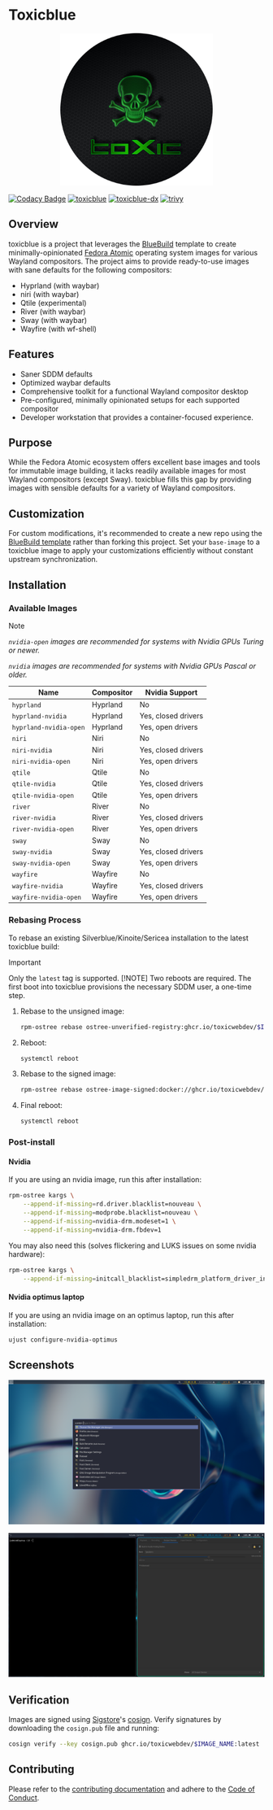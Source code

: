 # Toxicblue

<p align="center">
  <img src="assets/toxic.png" href="[https://github.com/toxicwebdev/toxicblue](https://github.com/toxicwebdev/toxicblue)" width=300/>
</p>

[![Codacy Badge](https://app.codacy.com/project/badge/Grade/2503a44c1105456483517f793af75ee7)](https://app.codacy.com/gh/toxicwebdev/toxicblue/dashboard?utm_source=gh&utm_medium=referral&utm_content=&utm_campaign=Badge_grade)
[![toxicblue](https://github.com/toxicwebdev/toxicblue/actions/workflows/build.yml/badge.svg)](https://github.com/toxicwebdev/toxicblue/actions/workflows/build.yml)
[![toxicblue-dx](https://github.com/toxicwebdev/toxicblue/actions/workflows/build-dx.yml/badge.svg)](https://github.com/toxicwebdev/toxicblue/actions/workflows/build-dx.yml)
[![trivy](https://github.com/toxicwebdev/toxicblue/actions/workflows/trivy.yml/badge.svg)](https://github.com/toxicwebdev/toxicblue/actions/workflows/trivy.yml)

## Overview

toxicblue is a project that leverages the [BlueBuild](https://blue-build.org/) template to create minimally-opinionated [Fedora Atomic](https://fedoraproject.org/atomic-desktops/) operating system images for various Wayland compositors. The project aims to provide ready-to-use images with sane defaults for the following compositors:

- Hyprland (with waybar)
- niri (with waybar)
- Qtile (experimental)
- River (with waybar)
- Sway (with waybar)
- Wayfire (with wf-shell)

## Features

- Saner SDDM defaults
- Optimized waybar defaults
- Comprehensive toolkit for a functional Wayland compositor desktop
- Pre-configured, minimally opinionated setups for each supported compositor
- Developer workstation that provides a container-focused experience.

## Purpose

While the Fedora Atomic ecosystem offers excellent base images and tools for immutable image building, it lacks readily available images for most Wayland compositors (except Sway). toxicblue fills this gap by providing images with sensible defaults for a variety of Wayland compositors.

## Customization

For custom modifications, it's recommended to create a new repo using the [BlueBuild template](https://github.com/blue-build/template) rather than forking this project. Set your `base-image` to a toxicblue image to apply your customizations efficiently without constant upstream synchronization.

## Installation

### Available Images

> [!NOTE]
> *`nvidia-open` images are recommended for systems with Nvidia GPUs Turing or newer.*
>
> *`nvidia` images are recommended for systems with Nvidia GPUs Pascal or older.*

| Name                      | Compositor | Nvidia Support      |
|---------------------------|------------|---------------------|
| `hyprland`                | Hyprland   | No                  |
| `hyprland-nvidia`         | Hyprland   | Yes, closed drivers |
| `hyprland-nvidia-open`    | Hyprland   | Yes, open drivers   |
| `niri`                    | Niri       | No                  |
| `niri-nvidia`             | Niri       | Yes, closed drivers |
| `niri-nvidia-open`        | Niri       | Yes, open drivers   |
| `qtile`                   | Qtile      | No                  |
| `qtile-nvidia`            | Qtile      | Yes, closed drivers |
| `qtile-nvidia-open`       | Qtile      | Yes, open drivers   |
| `river`                   | River      | No                  |
| `river-nvidia`            | River      | Yes, closed drivers |
| `river-nvidia-open`       | River      | Yes, open drivers   |
| `sway`                    | Sway       | No                  |
| `sway-nvidia`             | Sway       | Yes, closed drivers |
| `sway-nvidia-open`        | Sway       | Yes, open drivers   |
| `wayfire`                 | Wayfire    | No                  |
| `wayfire-nvidia`          | Wayfire    | Yes, closed drivers |
| `wayfire-nvidia-open`     | Wayfire    | Yes, open drivers   |

### Rebasing Process

To rebase an existing Silverblue/Kinoite/Sericea installation to the latest toxicblue build:

> [!IMPORTANT]
> Only the `latest` tag is supported.
> [!NOTE]
> Two reboots are required. The first boot into toxicblue provisions the necessary SDDM user, a one-time step.

1. Rebase to the unsigned image:

    ```bash
    rpm-ostree rebase ostree-unverified-registry:ghcr.io/toxicwebdev/$IMAGE_NAME:latest
    ```

2. Reboot:

    ```bash
    systemctl reboot
    ```

3. Rebase to the signed image:

    ```bash
    rpm-ostree rebase ostree-image-signed:docker://ghcr.io/toxicwebdev/$IMAGE_NAME:latest
    ```

4. Final reboot:

    ```bash
    systemctl reboot
    ```

### Post-install

#### Nvidia

If you are using an nvidia image, run this after installation:

```bash
rpm-ostree kargs \
    --append-if-missing=rd.driver.blacklist=nouveau \
    --append-if-missing=modprobe.blacklist=nouveau \
    --append-if-missing=nvidia-drm.modeset=1 \
    --append-if-missing=nvidia-drm.fbdev=1
```

You may also need this (solves flickering and LUKS issues on some nvidia hardware):

```bash
rpm-ostree kargs \
    --append-if-missing=initcall_blacklist=simpledrm_platform_driver_init
```

#### Nvidia optimus laptop

If you are using an nvidia image on an optimus laptop, run this after installation:

```bash
ujust configure-nvidia-optimus
```

## Screenshots

![sway](assets/sway.png)

![hyprland](assets/hyprland.png)

## Verification

Images are signed using [Sigstore](https://www.sigstore.dev/)'s [cosign](https://github.com/sigstore/cosign). Verify signatures by downloading the `cosign.pub` file and running:

```bash
cosign verify --key cosign.pub ghcr.io/toxicwebdev/$IMAGE_NAME:latest
```

## Contributing

Please refer to the [contributing documentation](CONTRIBUTING.md#contributing) and adhere to the [Code of Conduct](CODE_OF_CONDUCT.md).
